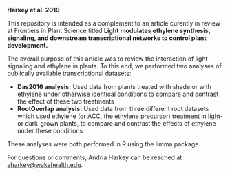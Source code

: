 **Harkey et al. 2019**

This repository is intended as a complement to an article curently in review at Frontiers in Plant Science titled **Light modulates ethylene synthesis, signaling, and downstream transcriptional networks to control plant development.**

The overall purpose of this article was to review the interaction of light signaling and ethylene in plants. To this end, we performed two analyses of publically available transcriptional datasets:

* **Das2016 analysis:** Used data from plants treated with shade or with ethylene under otherwise identical conditions to compare and contrast the effect of these two treatments
* **RootOverlap analysis:** Used data from three different root datasets which used ethylene (or ACC, the ethylene precursor) treatment in light- or dark-grown plants, to compare and contrast the effects of ethylene under these conditions

These analyses were both performed in R using the limma package.

For questions or comments, Andria Harkey can be reached at aharkey@wakehealth.edu.
